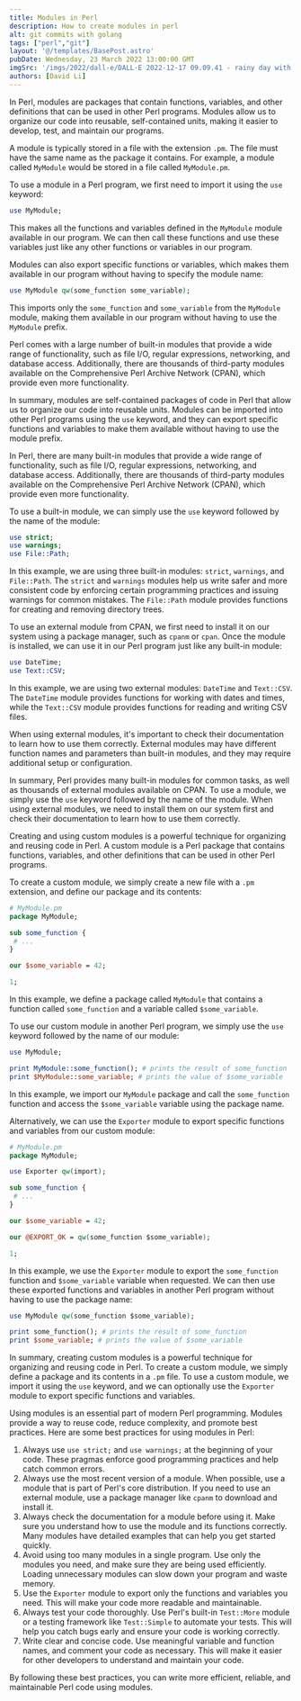 ```yaml
---
title: Modules in Perl
description: How to create modules in perl
alt: git commits with golang
tags: ["perl","git"]
layout: '@/templates/BasePost.astro'
pubDate: Wednesday, 23 March 2022 13:00:00 GMT
imgSrc: '/imgs/2022/dall-e/DALL·E 2022-12-17 09.09.41 - rainy day with puddle containing a open book in the middle facing the sky.png'
authors: [David Li]
---
```



In Perl, modules are packages that contain functions, variables, and other definitions that can be used in other Perl programs. Modules allow us to organize our code into reusable, self-contained units, making it easier to develop, test, and maintain our programs.

A module is typically stored in a file with the extension `.pm`. The file must have the same name as the package it contains. For example, a module called `MyModule` would be stored in a file called `MyModule.pm`.

To use a module in a Perl program, we first need to import it using the `use` keyword:


```perl
use MyModule;
```
This makes all the functions and variables defined in the `MyModule` module available in our program. We can then call these functions and use these variables just like any other functions or variables in our program.

Modules can also export specific functions or variables, which makes them available in our program without having to specify the module name:


```perl
use MyModule qw(some_function some_variable);
```
This imports only the `some_function` and `some_variable` from the `MyModule` module, making them available in our program without having to use the `MyModule` prefix.

Perl comes with a large number of built-in modules that provide a wide range of functionality, such as file I/O, regular expressions, networking, and database access. Additionally, there are thousands of third-party modules available on the Comprehensive Perl Archive Network (CPAN), which provide even more functionality.

In summary, modules are self-contained packages of code in Perl that allow us to organize our code into reusable units. Modules can be imported into other Perl programs using the `use` keyword, and they can export specific functions and variables to make them available without having to use the module prefix.


In Perl, there are many built-in modules that provide a wide range of functionality, such as file I/O, regular expressions, networking, and database access. Additionally, there are thousands of third-party modules available on the Comprehensive Perl Archive Network (CPAN), which provide even more functionality.

To use a built-in module, we can simply use the `use` keyword followed by the name of the module:


```perl
use strict;
use warnings;
use File::Path;
```
In this example, we are using three built-in modules: `strict`, `warnings`, and `File::Path`. The `strict` and `warnings` modules help us write safer and more consistent code by enforcing certain programming practices and issuing warnings for common mistakes. The `File::Path` module provides functions for creating and removing directory trees.

To use an external module from CPAN, we first need to install it on our system using a package manager, such as `cpanm` or `cpan`. Once the module is installed, we can use it in our Perl program just like any built-in module:


```perl
use DateTime;
use Text::CSV;
```
In this example, we are using two external modules: `DateTime` and `Text::CSV`. The `DateTime` module provides functions for working with dates and times, while the `Text::CSV` module provides functions for reading and writing CSV files.

When using external modules, it's important to check their documentation to learn how to use them correctly. External modules may have different function names and parameters than built-in modules, and they may require additional setup or configuration.

In summary, Perl provides many built-in modules for common tasks, as well as thousands of external modules available on CPAN. To use a module, we simply use the `use` keyword followed by the name of the module. When using external modules, we need to install them on our system first and check their documentation to learn how to use them correctly.


Creating and using custom modules is a powerful technique for organizing and reusing code in Perl. A custom module is a Perl package that contains functions, variables, and other definitions that can be used in other Perl programs.

To create a custom module, we simply create a new file with a `.pm` extension, and define our package and its contents:


```perl
# MyModule.pm
package MyModule;

sub some_function {
 # ...
}

our $some_variable = 42;

1;
```
In this example, we define a package called `MyModule` that contains a function called `some_function` and a variable called `$some_variable`.

To use our custom module in another Perl program, we simply use the `use` keyword followed by the name of our module:


```perl
use MyModule;

print MyModule::some_function(); # prints the result of some_function
print $MyModule::some_variable; # prints the value of $some_variable
```
In this example, we import our `MyModule` package and call the `some_function` function and access the `$some_variable` variable using the package name.

Alternatively, we can use the `Exporter` module to export specific functions and variables from our custom module:


```perl
# MyModule.pm
package MyModule;

use Exporter qw(import);

sub some_function {
 # ...
}

our $some_variable = 42;

our @EXPORT_OK = qw(some_function $some_variable);

1;
```
In this example, we use the `Exporter` module to export the `some_function` function and `$some_variable` variable when requested. We can then use these exported functions and variables in another Perl program without having to use the package name:


```perl
use MyModule qw(some_function $some_variable);

print some_function(); # prints the result of some_function
print $some_variable; # prints the value of $some_variable
```
In summary, creating custom modules is a powerful technique for organizing and reusing code in Perl. To create a custom module, we simply define a package and its contents in a `.pm` file. To use a custom module, we import it using the `use` keyword, and we can optionally use the `Exporter` module to export specific functions and variables.


Using modules is an essential part of modern Perl programming. Modules provide a way to reuse code, reduce complexity, and promote best practices. Here are some best practices for using modules in Perl:

1. Always use `use strict;` and `use warnings;` at the beginning of your code. These pragmas enforce good programming practices and help catch common errors.
2. Always use the most recent version of a module. When possible, use a module that is part of Perl's core distribution. If you need to use an external module, use a package manager like `cpanm` to download and install it.
3. Always check the documentation for a module before using it. Make sure you understand how to use the module and its functions correctly. Many modules have detailed examples that can help you get started quickly.
4. Avoid using too many modules in a single program. Use only the modules you need, and make sure they are being used efficiently. Loading unnecessary modules can slow down your program and waste memory.
5. Use the `Exporter` module to export only the functions and variables you need. This will make your code more readable and maintainable.
6. Always test your code thoroughly. Use Perl's built-in `Test::More` module or a testing framework like `Test::Simple` to automate your tests. This will help you catch bugs early and ensure your code is working correctly.
7. Write clear and concise code. Use meaningful variable and function names, and comment your code as necessary. This will make it easier for other developers to understand and maintain your code.

By following these best practices, you can write more efficient, reliable, and maintainable Perl code using modules.